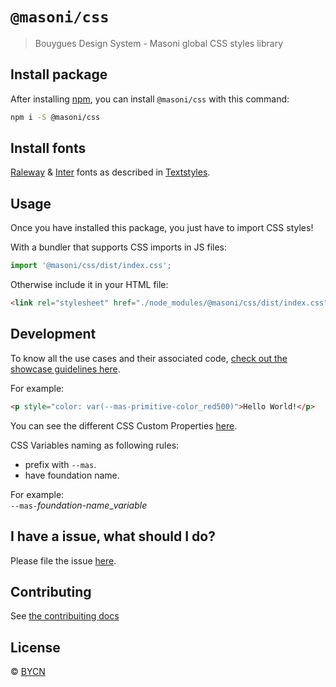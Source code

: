 # `@masoni/css`

> Bouygues Design System - Masoni global CSS styles library

## Install package

After installing [npm](https://docs.npmjs.com/downloading-and-installing-node-js-and-npm), you can install `@masoni/css` with this command:

```sh
npm i -S @masoni/css
```

## Install fonts

[Raleway](https://fonts.google.com/specimen/Raleway) &
[Inter](https://fonts.google.com/specimen/Inter) fonts as described in [Textstyles](https://zeroheight.com/9b39bb2a0/p/32c8aa-textstyles/b/1922ad).

## Usage

Once you have installed this package, you just have to import CSS styles!

With a bundler that supports CSS imports in JS files:

```javascript
import '@masoni/css/dist/index.css';
```

Otherwise include it in your HTML file:

```html
<link rel="stylesheet" href="./node_modules/@masoni/css/dist/index.css" />
```

## Development

To know all the use cases and their associated code, [check out the showcase guidelines here](#).

For example:

```html
<p style="color: var(--mas-primitive-color_red500)">Hello World!</p>
```

You can see the different CSS Custom Properties [here](https://github.com/bouygues-construction/design-system-bycn/tree/dangkhoa/project-initialize/projects/css/src/design_tokens).

CSS Variables naming as following rules:

- prefix with `--mas`.
- have foundation name.

For example:\
`--mas-`_*foundation-name*_\__variable_

## I have a issue, what should I do?

Please file the issue [here](https://github.com/bouygues-construction/design-system-bycn/issues/new).

## Contributing

See [the contribuiting docs](https://github.com/bouygues-construction/design-system-bycn/blob/dangkhoa/project-initialize/CONTRIBUTING.md)

## License

© [BYCN](https://github.com/bouygues-construction)
